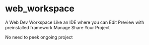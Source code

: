 # web_workspace

A Web Dev Workspace Like an IDE where you can Edit Preview with preinstalled framework Manage Share Your Project

No need to peek
ongoing project
